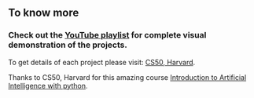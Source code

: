 ## To know more
### Check out the [YouTube playlist](https://www.youtube.com/playlist?list=PLQvAnVnC1GkjdjSjJr6GFT8O2TAc6_Jns) for complete visual demonstration of the projects.


To get details of each project please visit: [CS50, Harvard](https://www.cs50.harvard.edu/ai/2020/).

Thanks to CS50, Harvard for this amazing course [Introduction to Artificial Intelligence with python](https://www.edx.org/course/cs50s-introduction-to-artificial-intelligence-with-python).
